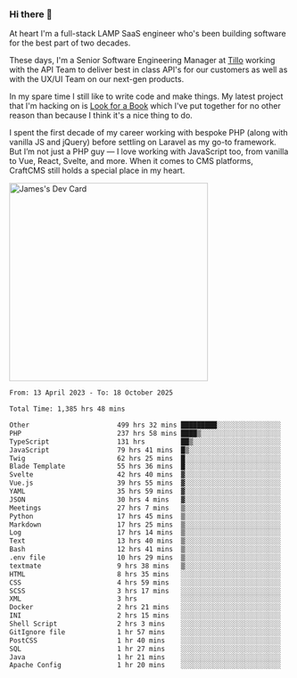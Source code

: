 ### Hi there 👋

<!--
**JamesNock/JamesNock** is a ✨ _special_ ✨ repository because its `README.md` (this file) appears on your GitHub profile.

Here are some ideas to get you started:

- 🔭 I’m currently working on ...
- 🌱 I’m currently learning ...
- 👯 I’m looking to collaborate on ...
- 🤔 I’m looking for help with ...
- 💬 Ask me about ...
- 📫 How to reach me: ...
- 😄 Pronouns: ...
- ⚡ Fun fact: ...
-->
At heart I'm a full-stack LAMP SaaS engineer who's been building software for the best part of two decades.

These days, I'm a Senior Software Engineering Manager at [Tillo](https://www.tillo.io/) working with the API Team to deliver best in class API's for our customers as well as with the UX/UI Team on our next-gen products.

In my spare time I still like to write code and make things. My latest project that I'm hacking on is [Look for a Book](https://www.lookforabook.co.uk/) which I've put together for no other reason than because I think it's a nice thing to do.

I spent the first decade of my career working with bespoke PHP (along with vanilla JS and jQuery) before settling on Laravel as my go-to framework. But I’m not just a PHP guy — I love working with JavaScript too, from vanilla to Vue, React, Svelte, and more. When it comes to CMS platforms, CraftCMS still holds a special place in my heart.

<a href="https://app.daily.dev/h2onock"><img src="https://api.daily.dev/devcards/v2/XQraFlxE3JPWOlcSuOB2K.png?type=default&r=18u" width="356" alt="James's Dev Card"/></a>

<!--START_SECTION:waka-->

```txt
From: 13 April 2023 - To: 18 October 2025

Total Time: 1,385 hrs 48 mins

Other                      499 hrs 32 mins █████████░░░░░░░░░░░░░░░░   36.05 %
PHP                        237 hrs 58 mins ████▒░░░░░░░░░░░░░░░░░░░░   17.17 %
TypeScript                 131 hrs         ██▒░░░░░░░░░░░░░░░░░░░░░░   09.45 %
JavaScript                 79 hrs 41 mins  █▒░░░░░░░░░░░░░░░░░░░░░░░   05.75 %
Twig                       62 hrs 25 mins  █░░░░░░░░░░░░░░░░░░░░░░░░   04.50 %
Blade Template             55 hrs 36 mins  █░░░░░░░░░░░░░░░░░░░░░░░░   04.01 %
Svelte                     42 hrs 40 mins  ▓░░░░░░░░░░░░░░░░░░░░░░░░   03.08 %
Vue.js                     39 hrs 55 mins  ▓░░░░░░░░░░░░░░░░░░░░░░░░   02.88 %
YAML                       35 hrs 59 mins  ▓░░░░░░░░░░░░░░░░░░░░░░░░   02.60 %
JSON                       30 hrs 4 mins   ▓░░░░░░░░░░░░░░░░░░░░░░░░   02.17 %
Meetings                   27 hrs 7 mins   ▒░░░░░░░░░░░░░░░░░░░░░░░░   01.96 %
Python                     17 hrs 45 mins  ▒░░░░░░░░░░░░░░░░░░░░░░░░   01.28 %
Markdown                   17 hrs 25 mins  ▒░░░░░░░░░░░░░░░░░░░░░░░░   01.26 %
Log                        17 hrs 14 mins  ▒░░░░░░░░░░░░░░░░░░░░░░░░   01.24 %
Text                       13 hrs 40 mins  ▒░░░░░░░░░░░░░░░░░░░░░░░░   00.99 %
Bash                       12 hrs 41 mins  ▒░░░░░░░░░░░░░░░░░░░░░░░░   00.92 %
.env file                  10 hrs 29 mins  ▒░░░░░░░░░░░░░░░░░░░░░░░░   00.76 %
textmate                   9 hrs 38 mins   ▒░░░░░░░░░░░░░░░░░░░░░░░░   00.70 %
HTML                       8 hrs 35 mins   ░░░░░░░░░░░░░░░░░░░░░░░░░   00.62 %
CSS                        4 hrs 59 mins   ░░░░░░░░░░░░░░░░░░░░░░░░░   00.36 %
SCSS                       3 hrs 17 mins   ░░░░░░░░░░░░░░░░░░░░░░░░░   00.24 %
XML                        3 hrs           ░░░░░░░░░░░░░░░░░░░░░░░░░   00.22 %
Docker                     2 hrs 21 mins   ░░░░░░░░░░░░░░░░░░░░░░░░░   00.17 %
INI                        2 hrs 15 mins   ░░░░░░░░░░░░░░░░░░░░░░░░░   00.16 %
Shell Script               2 hrs 3 mins    ░░░░░░░░░░░░░░░░░░░░░░░░░   00.15 %
GitIgnore file             1 hr 57 mins    ░░░░░░░░░░░░░░░░░░░░░░░░░   00.14 %
PostCSS                    1 hr 40 mins    ░░░░░░░░░░░░░░░░░░░░░░░░░   00.12 %
SQL                        1 hr 27 mins    ░░░░░░░░░░░░░░░░░░░░░░░░░   00.11 %
Java                       1 hr 21 mins    ░░░░░░░░░░░░░░░░░░░░░░░░░   00.10 %
Apache Config              1 hr 20 mins    ░░░░░░░░░░░░░░░░░░░░░░░░░   00.10 %
```

<!--END_SECTION:waka-->
